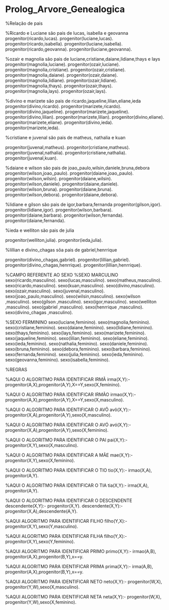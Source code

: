# Prolog_Arvore_Genealogica

%Relação de pais

%Ricardo e Luciane são pais de lucas, isabella e geovanna
progenitor(ricardo,lucas).
progenitor(luciane,lucas).
progenitor(ricardo,isabella).
progenitor(luciane,isabella).
progenitor(ricardo,geovanna).
progenitor(luciane,geovanna).

%ozair e magnolia  são pais de luciane,cristiane,daiane,lidiane,thays e lays
progenitor(magnolia,luciane).
progenitor(ozair,luciane).
progenitor(magnolia,cristiane).
progenitor(ozair,cristiane).
progenitor(magnolia,daiane).
progenitor(ozair,daiane).
progenitor(magnolia,lidiane).
progenitor(ozair,lidiane).
progenitor(magnolia,thays).
progenitor(ozair,thays).
progenitor(magnolia,lays).
progenitor(ozair,lays).


%divino e marizete são pais de ricardo,jaqueline,lilian,eliane,ieda
progenitor(divino,ricardo).
progenitor(marizete,ricardo).
progenitor(divino,jaqueline).
progenitor(marizete,jaqueline).
progenitor(divino,lilian).
progenitor(marizete,lilian).
progenitor(divino,eliane).
progenitor(marizete,eliane).
progenitor(divino,ieda).
progenitor(marizete,ieda).

%cristiane e juvenal são pais de matheus, nathalia e kuan

progenitor(juvenal,matheus).
progenitor(cristiane,matheus).
progenitor(juvenal,nathalia).
progenitor(cristiane,nathalia).
progenitor(juvenal,kuan).

%daiane e wilson são pais de joao_paulo,wilsin,daniele,bruna,debora
progenitor(wilson,joao_paulo).
progenitor(daiane,joao_paulo).
progenitor(wilson,wilsin).
progenitor(daiane,wilsin).
progenitor(wilson,daniele).
progenitor(daiane,daniele).
progenitor(wilson,bruna).
progenitor(daiane,bruna).
progenitor(wilson,debora).
progenitor(daiane,debora).

%lidiane e gilson são pais de igor,barbara,fernanda
progenitor(gilson,igor).
progenitor(lidiane,igor).
progenitor(wilson,barbara).
progenitor(daiane,barbara).
progenitor(wilson,fernanda).
progenitor(daiane,fernanda).


%ieda e welliton são pais de julia

progenitor(welliton,julia).
progenitor(ieda,julia).

%lillian e divino_chagas sõa pais de gabriel,henrrique

progenitor(divino_chagas,gabriel).
progenitor(lillian,gabriel).
progenitor(divino_chagas,henrrique).
progenitor(lillian,henrrique).




%CAMPO REFERENTE AO SEXO
%SEXO MARCULINO
sexo(ricardo,masculino).
sexo(lucas,masculino).
sexo(matheus,masculino).
sexo(ricardo,masculino).
sexo(kuan,masculino).
sexo(divino,masculino).
sexo(ozair,masculino).
sexo(juvenal,masculino).
sexo(joao_paulo,masculino).
sexo(wilsin,masculino).
sexo(wilson ,masculino).
sexo(gilson ,masculino).
sexo(igor,masculino).
sexo(welliton ,masculino).
sexo(gabriel ,masculino).
sexo(henrrique ,masculino).
sexo(divino_chagas ,masculino).


%SEXO FERMININO
sexo(luciane,feminino).
sexo(magnolia,feminino).
sexo(cristiane,feminino).
sexo(daiane,feminino).
sexo(lidiane,feminino).
sexo(thays,feminino).
sexo(lays,feminino).
sexo(marizete,feminino).
sexo(jaqueline,feminino).
sexo(lilian,feminino).
sexo(eliane,feminino).
sexo(ieda,feminino).
sexo(nathalia,feminino).
sexo(daniele,feminino).
sexo(bruna,feminino).
sexo(debora,feminino).
sexo(barbara,feminino).
sexo(fernanda,feminino).
sexo(julia,feminino).
sexo(ieda,feminino).
sexo(geovanna,feminino).
sexo(isabella,feminino).


%REGRAS


%AQUI O ALGORITMO PARA IDENTIFICAR IRMÃ 
irma(X,Y):- progenitor(A,X),progenitor(A,Y),X\==Y,sexo(X,feminino).

%AQUI O ALGORITMO PARA IDENTIFICAR IRMÃO
irmao(X,Y):- progenitor(A,X),progenitor(A,Y),X\==Y,sexo(X,masculino).

%AQUI O ALGORITMO PARA IDENTIFICAR O AVÔ
avô(X,Y):- progenitor(X,A),progenitor(A,Y),sexo(X,masculino).

%AQUI O ALGORITMO PARA IDENTIFICAR O AVÓ
avó(X,Y):- progenitor(X,A),progenitor(A,Y),sexo(X,feminino).

%AQUI O ALGORITMO PARA IDENTIFICAR O PAI
pai(X,Y):- progenitor(X,Y),sexo(X,masculino).

%AQUI O ALGORITMO PARA IDENTIFICAR A MÃE
mae(X,Y):- progenitor(X,Y),sexo(X,feminino).

%AQUI O ALGORITMO PARA IDENTIFICAR O TIO
tio(X,Y):- irmao(X,A), progenitor(A,Y).

%AQUI O ALGORITMO PARA IDENTIFICAR O TIA
tia(X,Y):- irma(X,A), progenitor(A,Y).

%AQUI O ALGORITMO PARA IDENTIFICAR O DESCENDENTE
descendente(X,Y):- progenitor(X,Y).
descendente(X,Y):- progenitor(X,A),descendente(A,Y).

%AQUI ALGORITMO PARA IDENTIFICAR FILHO
filho(Y,X):- progenitor(X,Y),sexo(Y,masculino).

%AQUI ALGORITMO PARA IDENTIFICAR FILHA
filho(Y,X):- progenitor(X,Y),sexo(Y,feminino).

%AQUI ALGORITMO PARA IDENTIFICAR PRIMO
primo(X,Y):- irmao(A,B), progenitor(A,X),progenitor(B,Y),x\==y.

%AQUI ALGORITMO PARA IDENTIFICAR PRIMA
prima(X,Y):- irma(A,B), progenitor(A,X),progenitor(B,Y),x\==y.

%AQUI ALGORITMO PARA IDENTIFICAR NETO
neto(X,Y):- progenitor(W,X), progenitor(Y,W),sexo(X,masculino).

%AQUI ALGORITMO PARA IDENTIFICAR NETA
neta(X,Y):- progenitor(W,X), progenitor(Y,W),sexo(X,feminino).






